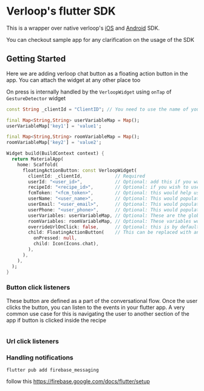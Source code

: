 # Verloop's flutter SDK

This is a wrapper over native verloop's [iOS](https://github.com/verloop/ios-sdk) and [Android](https://github.com/verloop/android-sdk) SDK.

You can checkout sample app for any clarification on the usage of the SDK

## Getting Started

Here we are adding verloop chat button as a floating action button in the app. You can attach the widget at any other place too

On press is internally handled by the `VerloopWidget` using `onTap` of `GestureDetector` widget



```dart
const String _clientId = "ClientID"; // You need to use the name of your organisation here

final Map<String,String> userVariableMap = Map();
userVariableMap['key1'] = 'value1';

final Map<String,String> roomVariableMap = Map();
roomVariableMap['key2'] = 'value2';

Widget build(BuildContext context) {
  return MaterialApp(
    home: Scaffold(
      floatingActionButton: const VerloopWidget(
        clientId: _clientId,            // Required
        userId: "<user_id>",            // Optional: add this if you want to associate all the chats of this user across the platforms 
        recipeId: "<recipe_id>",        // Optional: if you wish to use any other recipe apart from the default one, use this
        fcmToken: "<fcm_token>",        // Optional: this would help us to send the notification on the device. You still need to handle the fcm notifications.
        userName: "<user_name>",        // Optional: This would populate the system variable for user name which would help you identify the user. else the name of the user would be autogenerated like "guest-123"
        userEmail: "<user_email>",      // Optional: This would populate the system variable for emails
        userPhone: "<user_phone>",      // Optional: This would populate the system variable for Phone number
        userVariables: userVariableMap, // Optional: These are the global variables of the user which is associated with the given userId. These variables would be used by the recipe. These values would spill over to the another room once the current conversation is over.
        roomVariables: roomVariableMap, // Optional: These variables would be used by the recipe and will not spill over another room created by the user once the conversation is over
        overrideUrlOnClick: false,      // Optional: this is by default false, if you don't want the url to open in the browser, and want to handle internally in the app, make it as false
        child: FloatingActionButton(    // This can be replaced with any widget 
          onPressed: null,
          child: Icon(Icons.chat),
        ),
      ),
    ),
  );
}
```

### Button click listeners
These button are defined as a part of the conversational flow. Once the user clicks the button, you can listen to the events in your flutter app.
A very common use case for this is navigating the user to another section of the app if button is clicked inside the recipe

```dart

```

### Url click listeners

### Handling notifications

`flutter pub add firebase_messaging`

follow this https://firebase.google.com/docs/flutter/setup
